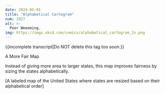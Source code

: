 ```yaml
---
date: 2024-05-01
title: "Alphabetical Cartogram"
num: 2927
alt: >-
  Poor Weeoming.
img: https://imgs.xkcd.com/comics/alphabetical_cartogram_2x.png
---
```

{{incomplete transcript|Do NOT delete this tag too soon.}}

A More Fair Map

Instead of giving more area to larger states, this map improves fairness by sizing the states alphabetically.

[A labeled map of the United States where states are resized based on their alphabetical order]